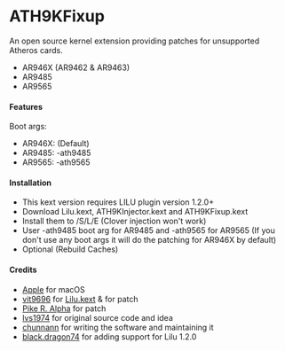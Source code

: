 ATH9KFixup
==========

An open source kernel extension providing patches for unsupported Atheros cards.
- AR946X (AR9462 & AR9463)
- AR9485
- AR9565


#### Features
Boot args:
- AR946X: (Default)
- AR9485: -ath9485
- AR9565: -ath9565


#### Installation
- This kext version requires LILU plugin version 1.2.0+
- Download Lilu.kext, ATH9KInjector.kext and ATH9KFixup.kext
- Install them to /S/L/E (Clover injection won't work)
- User -ath9485 boot arg for AR9485 and -ath9565 for AR9565 (If you don't use any boot args it will do the patching for AR946X by default)
- Optional (Rebuild Caches)


#### Credits
- [Apple](https://www.apple.com) for macOS  
- [vit9696](https://github.com/vit9696) for [Lilu.kext](https://github.com/vit9696/Lilu) & for patch
- [Pike R. Alpha](https://github.com/Piker-Alpha) for patch
- [lvs1974](https://applelife.ru/members/lvs1974.53809/) for original source code and idea
- [chunnann](http://www.insanelymac.com/forum/user/1977171-chunnann/) for writing the software and maintaining it
- [black.dragon74](http://forum.osxlatitude.com/index.php?/user/86692-blackdragon74/) for adding support for Lilu 1.2.0
